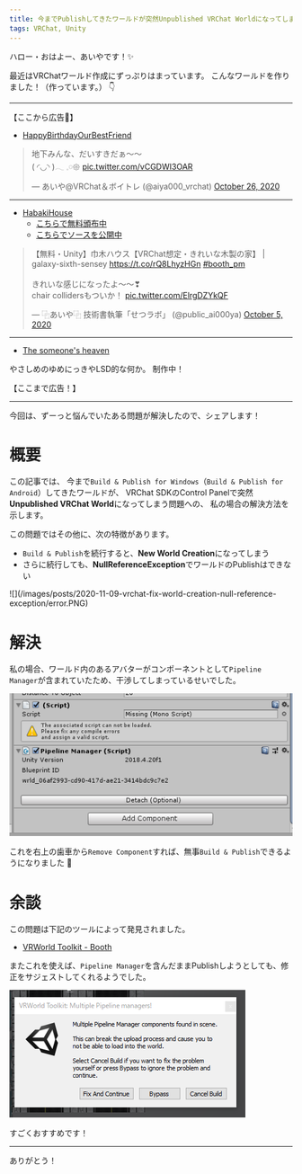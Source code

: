```yaml
---
title: 今までPublishしてきたワールドが突然Unpublished VRChat Worldになってしまうを修正する
tags: VRChat, Unity
---
```


ハロー・おはよー、あいやです！:sparkles:

最近はVRChatワールド作成にずっぷりはまっています。
こんなワールドを作りました！（作っています。） :point_down:

- - - - -

【ここから広告🤔】

- [HappyBirthdayOurBestFriend](https://www.vrchat.com/home/world/wrld_403fd1e7-4112-4a10-ae07-60fcee56158d)

<blockquote class="twitter-tweet" data-conversation="none"><p lang="ja" dir="ltr">地下みんな、だいすきだぁ～～<br>( ◜◡◝ )𓂃 𓈒𓏸𑁍 <a href="https://t.co/vCGDWI3OAR">pic.twitter.com/vCGDWI3OAR</a></p>&mdash; あいや@VRChat＆ボイトレ (@aiya000_vrchat) <a href="https://twitter.com/aiya000_vrchat/status/1320754405516267521?ref_src=twsrc%5Etfw">October 26, 2020</a></blockquote> <script async src="https://platform.twitter.com/widgets.js" charset="utf-8"></script>

- - -

- [HabakiHouse](https://vrchat.com/home/world/wrld_3119281c-8051-4d38-bda3-7416f1bef001)
    - [こちらで無料頒布中](https://aiya000.booth.pm/items/2346700)
    - [こちらでソースを公開中](https://github.com/aiya000/HabakiHouse)

<blockquote class="twitter-tweet"><p lang="ja" dir="ltr">【無料・Unity】巾木ハウス【VRChat想定・きれいな木製の家】 | galaxy-sixth-sensey <a href="https://t.co/rQ8LhyzHGn">https://t.co/rQ8LhyzHGn</a> <a href="https://twitter.com/hashtag/booth_pm?src=hash&amp;ref_src=twsrc%5Etfw">#booth_pm</a> <br><br>きれいな感じになったよ～～❣<br>chair collidersもついか！ <a href="https://t.co/ElrgDZYkQF">pic.twitter.com/ElrgDZYkQF</a></p>&mdash; ⿻あいや⿻ 技術書執筆「せつラボ」 (@public_ai000ya) <a href="https://twitter.com/public_ai000ya/status/1313115990255828994?ref_src=twsrc%5Etfw">October 5, 2020</a></blockquote> <script async src="https://platform.twitter.com/widgets.js" charset="utf-8"></script>

- - -

- [The someone's heaven](https://www.vrchat.com/home/world/wrld_eaeb8a07-ded4-4e82-a2eb-f9d7850f3bf3)

やさしめのゆめにっきやLSD的な何か。
制作中！

【ここまで広告！】

- - - - -

今回は、ずーっと悩んでいたある問題が解決したので、シェアします！

# 概要

この記事では、
今まで`Build & Publish for Windows`（`Build & Publish for Android`）してきたワールドが、
VRChat SDKのControl Panelで突然**Unpublished VRChat World**になってしまう問題への、
私の場合の解決方法を示します。

この問題ではその他に、次の特徴があります。

- `Build & Publish`を続行すると、**New World Creation**になってしまう
- さらに続行しても、**NullReferenceException**でワールドのPublishはできない

<div class="wrap-fluid">
![](/images/posts/2020-11-09-vrchat-fix-world-creation-null-reference-exception/error.PNG)
</div>

# 解決

私の場合、ワールド内のあるアバターがコンポーネントとして`Pipeline Manager`が含まれていたため、干渉してしまっているせいでした。

![](/images/posts/2020-11-09-vrchat-fix-world-creation-null-reference-exception/pipeline-manager.PNG)

これを右上の歯車から`Remove Component`すれば、無事`Build & Publish`できるようになりました :tada:

# 余談

この問題は下記のツールによって発見されました。

- [VRWorld Toolkit - Booth](https://booth.pm/ja/items/2080961)

またこれを使えば、`Pipeline Manager`を含んだままPublishしようとしても、修正をサジェストしてくれるようでした。

![](/images/posts/2020-11-09-vrchat-fix-world-creation-null-reference-exception/fix-suggestion.PNG)

すごくおすすめです！

- - -

ありがとう！
